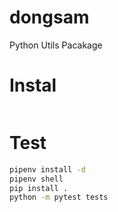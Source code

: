 # dongsam
Python Utils Pacakage

# Instal
```bash
```

# Test
```bash
pipenv install -d
pipenv shell 
pip install .
python -m pytest tests
```

